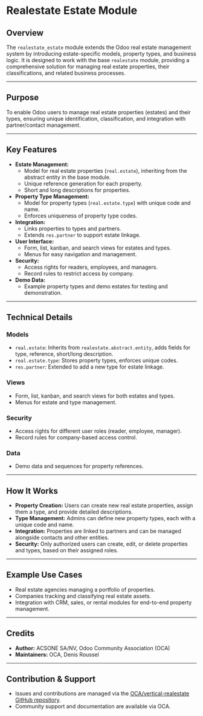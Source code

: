# Realestate Estate Module

## Overview
The `realestate_estate` module extends the Odoo real estate management system by introducing estate-specific models, property types, and business logic. It is designed to work with the base `realestate` module, providing a comprehensive solution for managing real estate properties, their classifications, and related business processes.

---

## Purpose
To enable Odoo users to manage real estate properties (estates) and their types, ensuring unique identification, classification, and integration with partner/contact management.

---

## Key Features
- **Estate Management:**
  - Model for real estate properties (`real.estate`), inheriting from the abstract entity in the base module.
  - Unique reference generation for each property.
  - Short and long descriptions for properties.
- **Property Type Management:**
  - Model for property types (`real.estate.type`) with unique code and name.
  - Enforces uniqueness of property type codes.
- **Integration:**
  - Links properties to types and partners.
  - Extends `res.partner` to support estate linkage.
- **User Interface:**
  - Form, list, kanban, and search views for estates and types.
  - Menus for easy navigation and management.
- **Security:**
  - Access rights for readers, employees, and managers.
  - Record rules to restrict access by company.
- **Demo Data:**
  - Example property types and demo estates for testing and demonstration.

---

## Technical Details
### Models
- `real.estate`: Inherits from `realestate.abstract.entity`, adds fields for type, reference, short/long description.
- `real.estate.type`: Stores property types, enforces unique codes.
- `res.partner`: Extended to add a new type for estate linkage.

### Views
- Form, list, kanban, and search views for both estates and types.
- Menus for estate and type management.

### Security
- Access rights for different user roles (reader, employee, manager).
- Record rules for company-based access control.

### Data
- Demo data and sequences for property references.

---

## How It Works
- **Property Creation:** Users can create new real estate properties, assign them a type, and provide detailed descriptions.
- **Type Management:** Admins can define new property types, each with a unique code and name.
- **Integration:** Properties are linked to partners and can be managed alongside contacts and other entities.
- **Security:** Only authorized users can create, edit, or delete properties and types, based on their assigned roles.

---

## Example Use Cases
- Real estate agencies managing a portfolio of properties.
- Companies tracking and classifying real estate assets.
- Integration with CRM, sales, or rental modules for end-to-end property management.

---

## Credits
- **Author:** ACSONE SA/NV, Odoo Community Association (OCA)
- **Maintainers:** OCA, Denis Roussel

---

## Contribution & Support
- Issues and contributions are managed via the [OCA/vertical-realestate GitHub repository](https://github.com/OCA/vertical-realestate).
- Community support and documentation are available via OCA.
